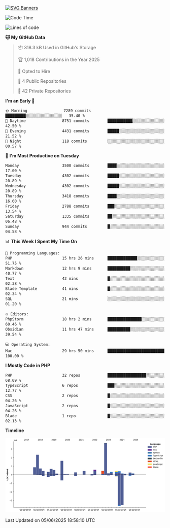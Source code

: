 [![SVG Banners](https://svg-banners.vercel.app/api?type=glitch&text1=Gere_Lajos%F0%9F%92%BB&width=800&height=400)](https://github.com/Akshay090/svg-banners)

<!--START_SECTION:waka-->
![Code Time](http://img.shields.io/badge/Code%20Time-2%2C543%20hrs%2047%20mins-blue)

![Lines of code](https://img.shields.io/badge/From%20Hello%20World%20I%27ve%20Written-15.0%20million%20lines%20of%20code-blue)

**🐱 My GitHub Data** 

> 📦 318.3 kB Used in GitHub's Storage 
 > 
> 🏆 1,018 Contributions in the Year 2025
 > 
> 💼 Opted to Hire
 > 
> 📜 4 Public Repositories 
 > 
> 🔑 42 Private Repositories 
 > 
**I'm an Early 🐤** 

```text
🌞 Morning                7289 commits        █████████░░░░░░░░░░░░░░░░   35.40 % 
🌆 Daytime                8751 commits        ███████████░░░░░░░░░░░░░░   42.50 % 
🌃 Evening                4431 commits        █████░░░░░░░░░░░░░░░░░░░░   21.52 % 
🌙 Night                  118 commits         ░░░░░░░░░░░░░░░░░░░░░░░░░   00.57 % 
```
📅 **I'm Most Productive on Tuesday** 

```text
Monday                   3500 commits        ████░░░░░░░░░░░░░░░░░░░░░   17.00 % 
Tuesday                  4302 commits        █████░░░░░░░░░░░░░░░░░░░░   20.89 % 
Wednesday                4302 commits        █████░░░░░░░░░░░░░░░░░░░░   20.89 % 
Thursday                 3418 commits        ████░░░░░░░░░░░░░░░░░░░░░   16.60 % 
Friday                   2788 commits        ███░░░░░░░░░░░░░░░░░░░░░░   13.54 % 
Saturday                 1335 commits        ██░░░░░░░░░░░░░░░░░░░░░░░   06.48 % 
Sunday                   944 commits         █░░░░░░░░░░░░░░░░░░░░░░░░   04.58 % 
```


📊 **This Week I Spent My Time On** 

```text
💬 Programming Languages: 
PHP                      15 hrs 26 mins      █████████████░░░░░░░░░░░░   51.75 % 
Markdown                 12 hrs 9 mins       ██████████░░░░░░░░░░░░░░░   40.77 % 
Text                     42 mins             █░░░░░░░░░░░░░░░░░░░░░░░░   02.38 % 
Blade Template           41 mins             █░░░░░░░░░░░░░░░░░░░░░░░░   02.34 % 
SQL                      21 mins             ░░░░░░░░░░░░░░░░░░░░░░░░░   01.20 % 

🔥 Editors: 
PhpStorm                 18 hrs 2 mins       ███████████████░░░░░░░░░░   60.46 % 
Obsidian                 11 hrs 47 mins      ██████████░░░░░░░░░░░░░░░   39.54 % 

💻 Operating System: 
Mac                      29 hrs 50 mins      █████████████████████████   100.00 % 
```

**I Mostly Code in PHP** 

```text
PHP                      32 repos            █████████████████░░░░░░░░   68.09 % 
TypeScript               6 repos             ███░░░░░░░░░░░░░░░░░░░░░░   12.77 % 
CSS                      2 repos             █░░░░░░░░░░░░░░░░░░░░░░░░   04.26 % 
JavaScript               2 repos             █░░░░░░░░░░░░░░░░░░░░░░░░   04.26 % 
Blade                    1 repo              █░░░░░░░░░░░░░░░░░░░░░░░░   02.13 % 
```



**Timeline**

![Lines of Code chart](https://raw.githubusercontent.com/gere-lajos/gere-lajos/main/assets/bar_graph.png)


 Last Updated on 05/06/2025 18:58:10 UTC
<!--END_SECTION:waka-->
